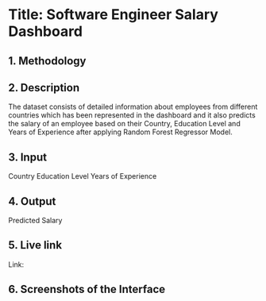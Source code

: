 # **Title: Software Engineer Salary Dashboard**

## **1. Methodology**


## **2. Description**
The dataset consists of detailed information about employees from different countries which has been represented in the dashboard and it also predicts the salary of an employee based on their Country, Education Level and Years of Experience after applying Random Forest Regressor Model.

## **3. Input**
Country
Education Level
Years of Experience

## **4. Output**
Predicted Salary

## **5. Live link**
Link: 

## **6. Screenshots of the Interface**

